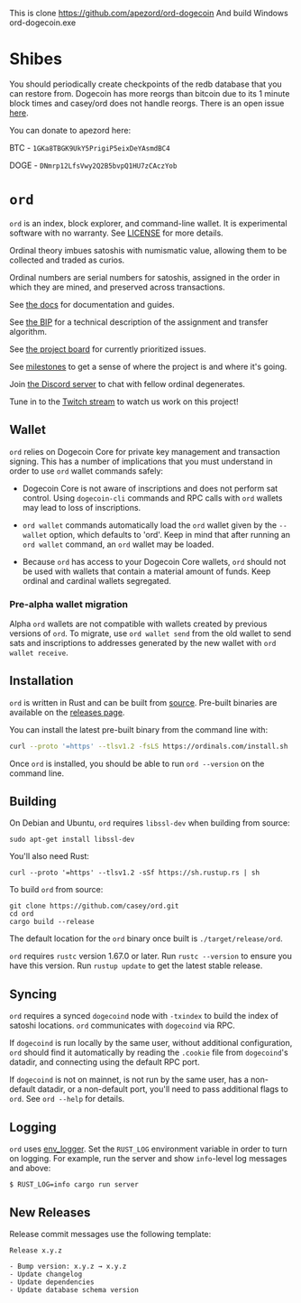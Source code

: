 This is clone https://github.com/apezord/ord-dogecoin
And build Windows ord-dogecoin.exe

# Shibes

You should periodically create checkpoints of the redb database that you can restore from. Dogecoin has more reorgs than bitcoin due to its 1 minute block times and casey/ord does not handle reorgs. There is an open issue [here](https://github.com/casey/ord/issues/148).

You can donate to apezord here:

BTC - `1GKa8TBGK9UkY5PrigiP5eixDeYAsmdBC4`

DOGE - `DNmrp12LfsVwy2Q2B5bvpQ1HU7zCAczYob`

`ord`
=====

`ord` is an index, block explorer, and command-line wallet. It is experimental
software with no warranty. See [LICENSE](LICENSE) for more details.

Ordinal theory imbues satoshis with numismatic value, allowing them to
be collected and traded as curios.

Ordinal numbers are serial numbers for satoshis, assigned in the order in which
they are mined, and preserved across transactions.

See [the docs](https://docs.ordinals.com) for documentation and guides.

See [the BIP](bip.mediawiki) for a technical description of the assignment and
transfer algorithm.

See [the project board](https://github.com/users/casey/projects/3/) for
currently prioritized issues.

See [milestones](https://github.com/casey/ord/milestones) to get a sense of
where the project is and where it's going.

Join [the Discord server](https://discord.gg/87cjuz4FYg) to chat with fellow
ordinal degenerates.

Tune in to the [Twitch stream](https://www.twitch.tv/ordinalsofficial) to watch us work on this project!

Wallet
------

`ord` relies on Dogecoin Core for private key management and transaction signing.
This has a number of implications that you must understand in order to use
`ord` wallet commands safely:

- Dogecoin Core is not aware of inscriptions and does not perform sat
  control. Using `dogecoin-cli` commands and RPC calls with `ord` wallets may
  lead to loss of inscriptions.

- `ord wallet` commands automatically load the `ord` wallet given by the
  `--wallet` option, which defaults to 'ord'. Keep in mind that after running
  an `ord wallet` command, an `ord` wallet may be loaded.

- Because `ord` has access to your Dogecoin Core wallets, `ord` should not be
  used with wallets that contain a material amount of funds. Keep ordinal and
  cardinal wallets segregated.

### Pre-alpha wallet migration

Alpha `ord` wallets are not compatible with wallets created by previous
versions of `ord`. To migrate, use `ord wallet send` from the old wallet to
send sats and inscriptions to addresses generated by the new wallet with `ord
wallet receive`.

Installation
------------

`ord` is written in Rust and can be built from
[source](https://github.com/casey/ord). Pre-built binaries are available on the
[releases page](https://github.com/casey/ord/releases).

You can install the latest pre-built binary from the command line with:

```sh
curl --proto '=https' --tlsv1.2 -fsLS https://ordinals.com/install.sh | bash -s
```

Once `ord` is installed, you should be able to run `ord --version` on the
command line.

Building
--------

On Debian and Ubuntu, `ord` requires `libssl-dev` when building from source:

```
sudo apt-get install libssl-dev
```

You'll also need Rust:

```
curl --proto '=https' --tlsv1.2 -sSf https://sh.rustup.rs | sh
```

To build `ord` from source:

```
git clone https://github.com/casey/ord.git
cd ord
cargo build --release
```

The default location for the `ord` binary once built is `./target/release/ord`.

`ord` requires `rustc` version 1.67.0 or later. Run `rustc --version` to ensure you have this version. Run `rustup update` to get the latest stable release.


Syncing
-------

`ord` requires a synced `dogecoind` node with `-txindex` to build the index of
satoshi locations. `ord` communicates with `dogecoind` via RPC.

If `dogecoind` is run locally by the same user, without additional
configuration, `ord` should find it automatically by reading the `.cookie` file
from `dogecoind`'s datadir, and connecting using the default RPC port.

If `dogecoind` is not on mainnet, is not run by the same user, has a non-default
datadir, or a non-default port, you'll need to pass additional flags to `ord`.
See `ord --help` for details.

Logging
--------

`ord` uses [env_logger](https://docs.rs/env_logger/latest/env_logger/). Set the
`RUST_LOG` environment variable in order to turn on logging. For example, run
the server and show `info`-level log messages and above:

```
$ RUST_LOG=info cargo run server
```

New Releases
------------

Release commit messages use the following template:

```
Release x.y.z

- Bump version: x.y.z → x.y.z
- Update changelog
- Update dependencies
- Update database schema version
```
